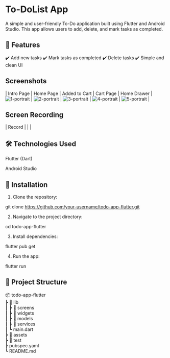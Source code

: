 # To-DoList App

A simple and user-friendly To-Do application built using Flutter and Android Studio. This app allows users to add, delete, and mark tasks as completed.

## 📌 Features

✔️ Add new tasks
✔️ Mark tasks as completed
✔️ Delete tasks
✔️ Simple and clean UI

## Screenshots
| Intro Page | Home Page | Added to Cart | Cart Page | Home Drawer
| ![1-portrait](https://github.com/user-attachments/assets/a0ef5bb9-ae37-477b-bce9-00fbb37c3128) | ![2-portrait](https://github.com/user-attachments/assets/03aeb041-ad0a-41b7-8405-53c233c18064) | ![3-portrait](https://github.com/user-attachments/assets/50096d23-1e3e-4d0c-bffd-872a371495a6) |  ![4-portrait](https://github.com/user-attachments/assets/104f88d0-f12b-4d0f-81c0-7be75b26ec49) | ![5-portrait](https://github.com/user-attachments/assets/6a78930a-9a2a-4d93-bfac-24173c9e2590) |

## Screen Recording
| Record |
|  |

## 🛠️ Technologies Used

Flutter (Dart)

Android Studio

## 🚀 Installation

1. Clone the repository:

git clone https://github.com/your-username/todo-app-flutter.git


2. Navigate to the project directory:

cd todo-app-flutter


3. Install dependencies:

flutter pub get


4. Run the app:

flutter run



## 📂 Project Structure

📦 todo-app-flutter  
 ┣ 📂 lib  
 ┃ ┣ 📂 screens  
 ┃ ┣ 📂 widgets  
 ┃ ┣ 📂 models  
 ┃ ┣ 📂 services  
 ┃ ┗ main.dart  
 ┣ 📂 assets  
 ┣ 📂 test  
 ┣ pubspec.yaml  
 ┗ README.md
